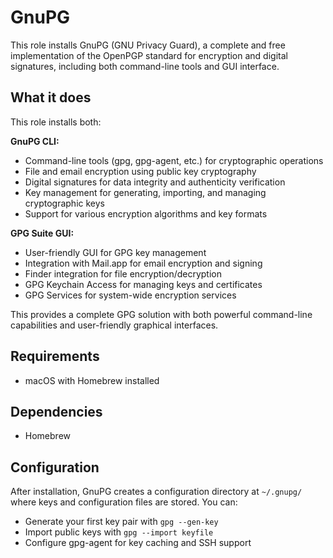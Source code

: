 # GnuPG

This role installs GnuPG (GNU Privacy Guard), a complete and free implementation of the OpenPGP standard for encryption and digital signatures, including both command-line tools and GUI interface.

## What it does

This role installs both:

**GnuPG CLI:**
- Command-line tools (gpg, gpg-agent, etc.) for cryptographic operations
- File and email encryption using public key cryptography
- Digital signatures for data integrity and authenticity verification
- Key management for generating, importing, and managing cryptographic keys
- Support for various encryption algorithms and key formats

**GPG Suite GUI:**
- User-friendly GUI for GPG key management
- Integration with Mail.app for email encryption and signing
- Finder integration for file encryption/decryption
- GPG Keychain Access for managing keys and certificates
- GPG Services for system-wide encryption services

This provides a complete GPG solution with both powerful command-line capabilities and user-friendly graphical interfaces.

## Requirements

- macOS with Homebrew installed

## Dependencies

- Homebrew

## Configuration

After installation, GnuPG creates a configuration directory at `~/.gnupg/` where keys and configuration files are stored. You can:
- Generate your first key pair with `gpg --gen-key`
- Import public keys with `gpg --import keyfile`
- Configure gpg-agent for key caching and SSH support

